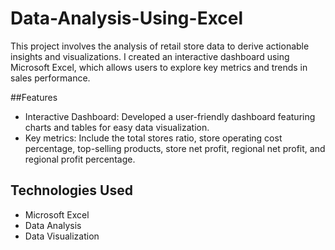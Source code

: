 # Data-Analysis-Using-Excel
This project involves the analysis of retail store data to derive actionable insights and visualizations. I created an interactive dashboard using Microsoft Excel, which allows users to explore key metrics and trends in sales performance.

##Features

- Interactive Dashboard: Developed a user-friendly dashboard featuring charts and tables for easy data visualization.
- Key metrics: Include the total stores ratio, store operating cost percentage, top-selling products, store net profit, regional net profit, and regional profit percentage.

## Technologies Used

- Microsoft Excel
- Data Analysis
- Data Visualization

